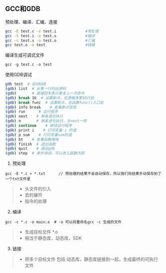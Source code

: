 ## GCC和GDB

预处理、编译、汇编、连接

```bash
gcc -E test.c -o test.i				#预处理
gcc -S test.i -o test.s				#编译
gcc -c test.s -o test.o				#汇编
gcc test.o -o test					#链接
```

编译生成可调式文件

```c
gcc -g test.c -o test
```

使用GDB调试

```bash
gdb test  # 启动GDB
(gdb) list  # 从第一行列出源码
(gdb)       # 直接回车表示重复上一次命令
(gdb) break 16  # 设置断点，在源程序第16行处
(gdb) break func  # 设置断点，在函数func()入口处
(gdb) info break    # 查看断点信息
(gdb) run      # 运行程序
(gdb) next    # 单条语句执行
(gdb) n       # 单条语句执行，与next一样
(gdb) continue    # 继续运行程序
(gdb) print i    # 打印变量 i 的值
(gdb) p sum    # 打印变量sum的值
(gdb) bt    # 查看函数堆栈
(gdb) finish  # 退出函数
(gdb) quit    # 退出gdb
(gdb) step  # 单步调试，可以进入函数内部
```



1. 预处理

```shell
gcc -E *.c > *.txt		// 预处理的结果不会自动保存，所以我们将结果手动保存到了一个txt文件里
```

> * 头文件的引入
> * 宏的展开
> * 指令的处理

2. 编译

```shell
gcc -c *.c -o main.o  # -o 可以将重命名gcc -c 生成的文件
```

> * 生成目标文件 *.o
> * 相当于静态库，动态库，SDK

3. 链接

> * 把多个目标文件 包括 动态库，静态库链接到一起，生成最终的可执行文件